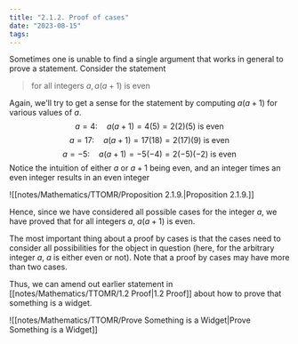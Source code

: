 ```yaml
---
title: "2.1.2. Proof of cases"
date: "2023-08-15"
tags:
---
```


Sometimes one is unable to find a single argument that works in general to prove a statement. Consider the statement
> for all integers $a, a(a+1)$ is even

Again, we'll try to get a sense for the statement by computing $a(a+1)$ for various values of $a$.
$$
a=4: \quad a(a+1) = 4(5) = 2(2)(5) \text{ is even}
$$
$$
a=17: \quad a(a+1) = 17(18) = 2(17)(9) \text{ is even}
$$
$$
a=-5: \quad a(a+1) = -5(-4) = 2(-5)(-2) \text{ is even}
$$
Notice the intuition of either $a$ or $a+1$ being even, and an integer times an even integer results in an even integer

![[notes/Mathematics/TTOMR/Proposition 2.1.9.|Proposition 2.1.9.]]

Hence, since we have considered all possible cases for the integer $a$, we have proved that for all integers $a$, $a(a+1)$ is even.

The most important thing about a proof by cases is that the cases need to consider all possibilities for the object in question (here, for the arbitrary integer $a$, $a$ is either even or not). Note that a proof by cases may have more than two cases.

Thus, we can amend out earlier statement in [[notes/Mathematics/TTOMR/1.2 Proof|1.2 Proof]] about how to prove that something is a widget.

![[notes/Mathematics/TTOMR/Prove Something is a Widget|Prove Something is a Widget]]
